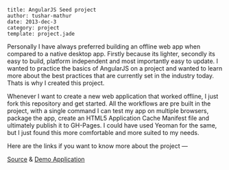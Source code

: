 ```metadata
title: AngularJS Seed project
author: tushar-mathur
date: 2013-dec-3
category: project
template: project.jade
```
Personally I have always preferred building an offline web app when compared to a native desktop app. Firstly because its lighter, secondly its easy to build, platform independent and most importantly easy to update. I wanted to practice the basics of AngularJS on a project and wanted to learn more about the best practices that are currently set in the industry today. Thats is why I created this project.

<span class="more"/>

Whenever I want to create a new web application that worked offline, I just fork this repository and get started. All the workflows are pre built in the project, with a single command I can test my app on multiple browsers, package the app, create an HTML5 Application Cache Manifest file and ultimately publish it to GH-Pages. I could have used Yeoman for the same, but I just found this more comfortable and more suited to my needs.

Here are the links if you want to know more about the project —

[Source](https://github.com/tusharmath/web-offline-seed) & [Demo Application](http://tusharm.com/web-offline-seed)
